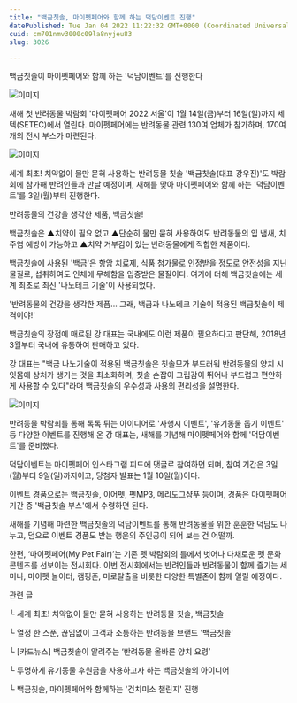 ```yaml
---
title: "백금칫솔, 마이펫페어와 함께 하는 덕담이벤트 진행"
datePublished: Tue Jan 04 2022 11:22:32 GMT+0000 (Coordinated Universal Time)
cuid: cm701nmv3000c09la8nyjeu83
slug: 3026

---
```



백금칫솔이 마이펫페어와 함께 하는 '덕담이벤트'를 진행한다

![이미지](https://cdn.hashnode.com/res/hashnode/image/upload/v1739251863695/1f913ed3-a5cf-4217-8a01-fa708904d020.jpeg)

새해 첫 반려동물 박람회 '마이펫페어 2022 서울'이 1월 14일(금)부터 16일(일)까지 세텍(SETEC)에서 열린다. 마이펫페어에는 반려동물 관련 130여 업체가 참가하며, 170여 개의 전시 부스가 마련된다.

![이미지](https://cdn.hashnode.com/res/hashnode/image/upload/v1739251865484/3427142c-7bea-4005-ac50-df6c6a9d4635.jpeg)

세계 최초! 치약없이 물만 묻혀 사용하는 반려동물 칫솔 '백금칫솔(대표 강우진)'도 박람회에 참가해 반려인들과 만날 예정이며, 새해를 맞아 마이펫페어와 함께 하는 '덕담이벤트'를 3일(월)부터 진행한다.

반려동물의 건강을 생각한 제품, 백금칫솔!

백금칫솔은 ▲치약이 필요 없고 ▲단순히 물만 묻혀 사용하여도 반려동물의 입 냄새, 치주염 예방이 가능하고 ▲치약 거부감이 있는 반려동물에게 적합한 제품이다.

백금칫솔에 사용된 '백금'은 항암 치료제, 식품 첨가물로 인정받을 정도로 안전성을 지닌 물질로, 섭취하여도 인체에 무해함을 입증받은 물질이다. 여기에 더해 백금칫솔에는 세계 최초로 최신 '나노테크 기술'이 사용되었다.

'반려동물의 건강을 생각한 제품... 그래, 백금과 나노테크 기술이 적용된 백금칫솔이 제격이야!'

백금칫솔의 장점에 매료된 강 대표는 국내에도 이런 제품이 필요하다고 판단해, 2018년 3월부터 국내에 유통하여 판매하고 있다.

강 대표는 "백금 나노기술이 적용된 백금칫솔은 칫솔모가 부드러워 반려동물의 양치 시 잇몸에 상처가 생기는 것을 최소화하며, 칫솔 손잡이 그립감이 뛰어나 부드럽고 편안하게 사용할 수 있다"라며 백금칫솔의 우수성과 사용의 편리성을 설명한다.

![이미지](https://cdn.hashnode.com/res/hashnode/image/upload/v1739251867253/7db59d7d-1774-43dc-8249-6ba921d43460.jpeg)

반려동물 박람회를 통해 톡톡 튀는 아이디어로 '사행시 이벤트', '유기동물 돕기 이벤트' 등 다양한 이벤트를 진행해 온 강 대표는, 새해를 기념해 마이펫페어와 함께 '덕담이벤트'를 준비했다.

덕담이벤트는 마이펫페어 인스타그램 피드에 댓글로 참여하면 되며, 참여 기간은 3일(월)부터 9일(일)까지이고, 당첨자 발표는 1월 10일(월)이다.

이벤트 경품으로는 백금칫솔, 이어펫, 펫MP3, 메리도그샴푸 등이며, 경품은 마이펫페어 기간 중 '백금칫솔 부스'에서 수령하면 된다.

새해를 기념해 마련한 백금칫솔의 덕담이벤트를 통해 반려동물을 위한 훈훈한 덕담도 나누고, 덤으로 이벤트 경품도 받는 행운의 주인공이 되어 보는 건 어떨까.

한편, ‘마이펫페어(My Pet Fair)’는 기존 펫 박람회의 틀에서 벗어나 다채로운 펫 문화 콘텐츠를 선보이는 전시회다. 이번 전시회에서는 반려인들과 반려동물이 함께 즐기는 세미나, 마이펫 놀이터, 캠핑존, 미로탈출을 비롯한 다양한 특별존이 함께 열릴 예정이다.

관련 글

└ 세계 최초! 치약없이 물만 묻혀 사용하는 반려동물 칫솔, 백금칫솔

└ 열정 한 스푼, 끊임없이 고객과 소통하는 반려동물 브랜드 '백금칫솔'

└ [카드뉴스] 백금칫솔이 알려주는 ‘반려동물 올바른 양치 요령’

└ 투명하게 유기동물 후원금을 사용하고자 하는 백금칫솔의 아이디어

└ 백금칫솔, 마이펫페어와 함께하는 '건치미소 챌린지' 진행